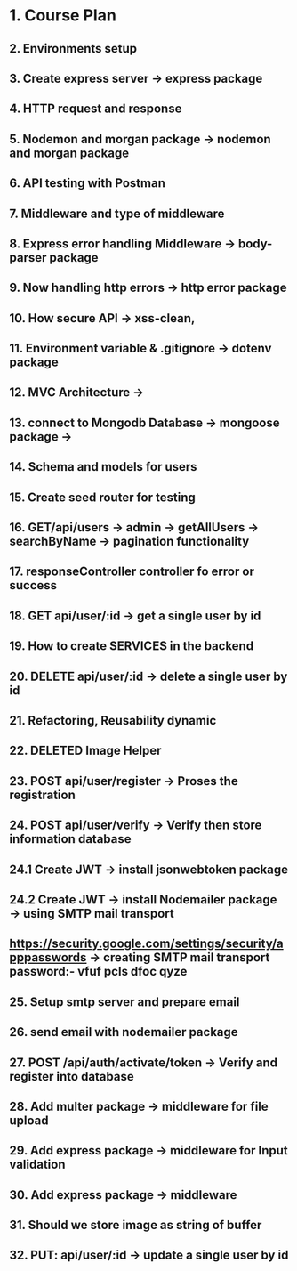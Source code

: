 # 1. Course Plan

## 2. Environments setup

## 3. Create express server → express package

## 4. HTTP request and response

## 5. Nodemon and morgan package → nodemon and morgan package

## 6. API testing with Postman

## 7. Middleware and type of middleware

## 8. Express error handling Middleware → body-parser package

## 9. Now handling http errors → http error package

## 10. How secure API → xss-clean,

## 11. Environment variable & .gitignore → dotenv package

## 12. MVC Architecture →

## 13. connect to Mongodb Database → mongoose package →

## 14. Schema and models for users

## 15. Create seed router for testing

## 16. GET/api/users → admin → getAllUsers → searchByName → pagination functionality

## 17. responseController controller fo error or success

## 18. GET api/user/:id → get a single user by id

## 19. How to create SERVICES in the backend

## 20. DELETE api/user/:id → delete a single user by id

## 21. Refactoring, Reusability dynamic

## 22. DELETED Image Helper

## 23. POST api/user/register → Proses the registration

## 24. POST api/user/verify → Verify then store information database

## 24.1 Create JWT → install jsonwebtoken package

## 24.2 Create JWT → install Nodemailer package → using SMTP mail transport

## https://security.google.com/settings/security/apppasswords → creating SMTP mail transport password:- vfuf pcls dfoc qyze

## 25. Setup smtp server and prepare email

## 26. send email with nodemailer package

## 27. POST /api/auth/activate/token → Verify and register into database

## 28. Add multer package → middleware for file upload

## 29. Add express package → middleware for Input validation

## 30. Add express package → middleware

## 31. Should we store image as string of buffer

## 32. PUT: api/user/:id → update a single user by id

##

##
